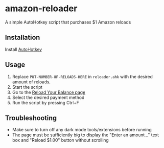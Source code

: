 # amazon-reloader
A simple AutoHotkey script that purchases $1 Amazon reloads

## Installation
Install [AutoHotkey](https://www.autohotkey.com/docs/Tutorial.htm#s11)

## Usage
1. Replace `PUT-NUMBER-OF-RELOADS-HERE` in `reloader.ahk` with the desired amount of reloads.
1. Start the script
1. Go to the [Reload Your Balance page](https://www.amazon.com/asv/reload/order)
1. Select the desired payment method
1. Run the script by pressing Ctrl+F

## Troubleshooting
- Make sure to turn off any dark mode tools/extensions before running
- The page must be sufficiently big to display the "Enter an amount..." text box and "Reload $1.00" button without scrolling

